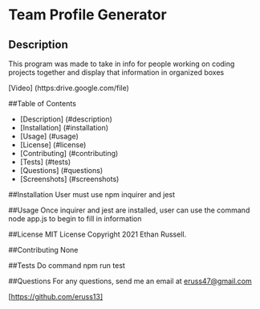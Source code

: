 # Team Profile Generator
## Description
This program was made to take in info for people working on coding projects together and display that information in organized boxes

[Video] (https:drive.google.com/file)

##Table of Contents
- [Description] (#description)
- [Installation] (#installation)
- [Usage] (#usage)
- [License] (#license)
- [Contributing] (#contributing)
- [Tests] (#tests)
- [Questions] (#questions)
- [Screenshots] (#screenshots)

##Installation
User must use npm inquirer and jest

##Usage
Once inquirer and jest are installed, user can use the command node app.js to begin to fill in information

##License
MIT License Copyright 2021 Ethan Russell.

##Contributing
None

##Tests
Do command npm run test

##Questions
For any questions, send me an email at eruss47@gmail.com

[https://github.com/eruss13]
